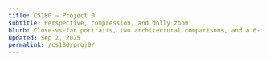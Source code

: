 ```yaml
---
title: CS180 — Project 0
subtitle: Perspective, compression, and dolly zoom
blurb: Close-vs-far portraits, two architectural comparisons, and a 6-frame dolly zoom.
updated: Sep 2, 2025
permalink: /cs180/proj0/
---
```

